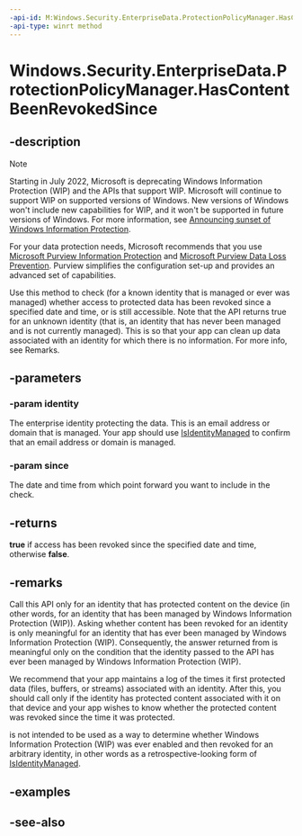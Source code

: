 ```yaml
---
-api-id: M:Windows.Security.EnterpriseData.ProtectionPolicyManager.HasContentBeenRevokedSince(System.String,Windows.Foundation.DateTime)
-api-type: winrt method
---
```


<!-- Method syntax
public bool HasContentBeenRevokedSince(System.String identity, Windows.Foundation.DateTime since)
-->

# Windows.Security.EnterpriseData.ProtectionPolicyManager.HasContentBeenRevokedSince

## -description

> [!NOTE]
> Starting in July 2022, Microsoft is deprecating Windows Information Protection (WIP) and the APIs that support WIP. Microsoft will continue to support WIP on supported versions of Windows. New versions of Windows won't include new capabilities for WIP, and it won't be supported in future versions of Windows. For more information, see [Announcing sunset of Windows Information Protection](https://techcommunity.microsoft.com/t5/windows-it-pro-blog/announcing-the-sunset-of-windows-information-protection-wip/ba-p/3579282).
>
> For your data protection needs, Microsoft recommends that you use [Microsoft Purview Information Protection](/microsoft-365/compliance/information-protection) and [Microsoft Purview Data Loss Prevention](/microsoft-365/compliance/dlp-learn-about-dlp). Purview simplifies the configuration set-up and provides an advanced set of capabilities.

Use this method to check (for a known identity that is managed or ever was managed) whether access to protected data has been revoked since a specified date and time, or is still accessible. Note that the API returns true for an unknown identity (that is, an identity that has never been managed and is not currently managed). This is so that your app can clean up data associated with an identity for which there is no information. For more info, see Remarks.

## -parameters

### -param identity

The enterprise identity protecting the data. This is an email address or domain that is managed. Your app should use [IsIdentityManaged](protectionpolicymanager_isidentitymanaged_906801364.md) to confirm that an email address or domain is managed.

### -param since

The date and time from which point forward you want to include in the check.

## -returns

**true** if access has been revoked since the specified date and time, otherwise **false**.

## -remarks

Call this API only for an identity that has protected content on the device (in other words, for an identity that has been managed by Windows Information Protection (WIP)). Asking whether content has been revoked for an identity is only meaningful for an identity that has ever been managed by Windows Information Protection (WIP). Consequently, the answer returned from  is meaningful only on the condition that the identity passed to the API has ever been managed by Windows Information Protection (WIP).

We recommend that your app maintains a log of the times it first protected data (files, buffers, or streams) associated with an identity. After this, you should call  only if the identity has protected content associated with it on that device and your app wishes to know whether the protected content was revoked since the time it was protected.

 is not intended to be used as a way to determine whether Windows Information Protection (WIP) was ever enabled and then revoked for an arbitrary identity, in other words as a retrospective-looking form of [IsIdentityManaged](protectionpolicymanager_isidentitymanaged_906801364.md).

## -examples

## -see-also
